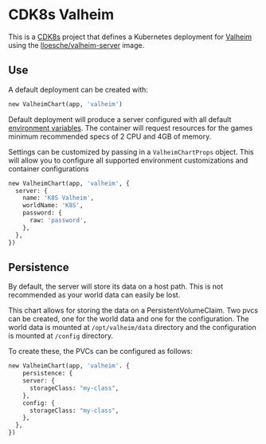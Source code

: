 # CDK8s Valheim

This is a [CDK8s](https://cdk8s.io/) project that defines a Kubernetes deployment for [Valheim](https://www.valheimgame.com/) using the [lloesche/valheim-server](https://github.com/lloesche/valheim-server-docker) image.

## Use

A default deployment can be created with:

```python
new ValheimChart(app, 'valheim')
```

Default deployment will produce a server configured with all default [environment variables](https://github.com/lloesche/valheim-server-docker#environment-variables). The container will request resources for the games minimum recommended specs of 2 CPU and 4GB of memory.

Settings can be customized by passing in a `ValheimChartProps` object. This will allow you to configure all supported environment customizations and container configurations

```python
new ValheimChart(app, 'valheim', {
  server: {
    name: 'K8S Valheim',
    worldName: 'K8S',
    password: {
      raw: 'password',
    },
  },
})
```

## Persistence

By default, the server will store its data on a host path. This is not recommended as your world data can easily be lost.

This chart allows for storing the data on a PersistentVolumeClaim. Two pvcs can be created, one for the world data and one for the configuration. The world data is mounted at `/opt/valheim/data` directory and the configuration is mounted at `/config` directory.

To create these, the PVCs can be configured as follows:

```python
new ValheimChart(app, 'valheim'. {
    persistence: {
    server: {
      storageClass: "my-class",
    },
    config: {
      storageClass: "my-class",
    },
  },
})
```
